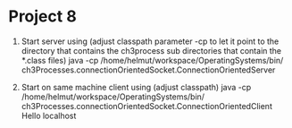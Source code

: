 Project 8
=============

1. Start server using (adjust classpath parameter -cp to let it point to the directory that contains the ch3process sub directories that contain the \*.class files)
java -cp /home/helmut/workspace/OperatingSystems/bin/ ch3Processes.connectionOrientedSocket.ConnectionOrientedServer

2. Start on same machine client using (adjust classpath)
java -cp /home/helmut/workspace/OperatingSystems/bin/ ch3Processes.connectionOrientedSocket.ConnectionOrientedClient Hello localhost
